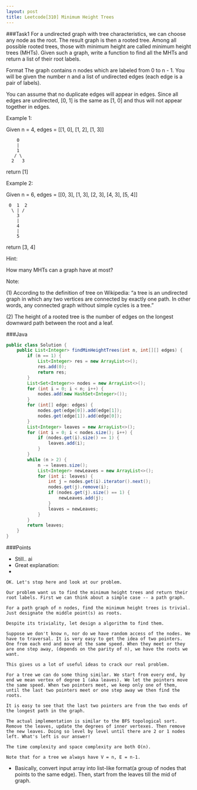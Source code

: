 ```yaml
---
layout: post
title: Leetcode[310] Minimum Height Trees
---
```

###Task1
For a undirected graph with tree characteristics, we can choose any node as the root. The result graph is then a rooted tree. Among all possible rooted trees, those with minimum height are called minimum height trees (MHTs). Given such a graph, write a function to find all the MHTs and return a list of their root labels.

Format
The graph contains n nodes which are labeled from 0 to n - 1. You will be given the number n and a list of undirected edges (each edge is a pair of labels).

You can assume that no duplicate edges will appear in edges. Since all edges are undirected, [0, 1] is the same as [1, 0] and thus will not appear together in edges.

Example 1:

Given n = 4, edges = [[1, 0], [1, 2], [1, 3]]

        0
        |
        1
       / \
      2   3
return [1]

Example 2:

Given n = 6, edges = [[0, 3], [1, 3], [2, 3], [4, 3], [5, 4]]

     0  1  2
      \ | /
        3
        |
        4
        |
        5
return [3, 4]

Hint:

How many MHTs can a graph have at most?

Note:

(1) According to the definition of tree on Wikipedia: “a tree is an undirected graph in which any two vertices are connected by exactly one path. In other words, any connected graph without simple cycles is a tree.”

(2) The height of a rooted tree is the number of edges on the longest downward path between the root and a leaf.

###Java
```java
public class Solution {
    public List<Integer> findMinHeightTrees(int n, int[][] edges) {
        if (n == 1) {
            List<Integer> res = new ArrayList<>();
            res.add(0);
            return res;
        }
        List<Set<Integer>> nodes = new ArrayList<>();
        for (int i = 0; i < n; i++) {
            nodes.add(new HashSet<Integer>());
        }
        for (int[] edge: edges) {
            nodes.get(edge[0]).add(edge[1]);
            nodes.get(edge[1]).add(edge[0]);
        }
        List<Integer> leaves = new ArrayList<>();
        for (int i = 0; i < nodes.size(); i++) {
            if (nodes.get(i).size() == 1) {
                leaves.add(i);
            }
        }
        while (n > 2) {
            n -= leaves.size();
            List<Integer> newLeaves = new ArrayList<>();
            for (int i: leaves) {
                int j = nodes.get(i).iterator().next();
                nodes.get(j).remove(i);
                if (nodes.get(j).size() == 1) {
                    newLeaves.add(j);
                }
                leaves = newLeaves;
            }
        }
        return leaves;
    }
}
```

###Points
* Still.. ai
* Great explanation:
* 

	OK. Let's stop here and look at our problem.
	
	Our problem want us to find the minimum height trees and return their root labels. First we can think about a simple case -- a path graph.
	
	For a path graph of n nodes, find the minimum height trees is trivial. Just designate the middle point(s) as roots.
	
	Despite its triviality, let design a algorithm to find them.
	
	Suppose we don't know n, nor do we have random access of the nodes. We have to traversal. It is very easy to get the idea of two pointers. One from each end and move at the same speed. When they meet or they are one step away, (depends on the parity of n), we have the roots we want.
	
	This gives us a lot of useful ideas to crack our real problem.
	
	For a tree we can do some thing similar. We start from every end, by end we mean vertex of degree 1 (aka leaves). We let the pointers move the same speed. When two pointers meet, we keep only one of them, until the last two pointers meet or one step away we then find the roots.
	
	It is easy to see that the last two pointers are from the two ends of the longest path in the graph.
	
	The actual implementation is similar to the BFS topological sort. Remove the leaves, update the degrees of inner vertexes. Then remove the new leaves. Doing so level by level until there are 2 or 1 nodes left. What's left is our answer!
	
	The time complexity and space complexity are both O(n).
	
	Note that for a tree we always have V = n, E = n-1.
	
	
* Basically, convert input array into list-like format(a group of nodes that points to the same edge). Then, start from the leaves till the mid of graph.